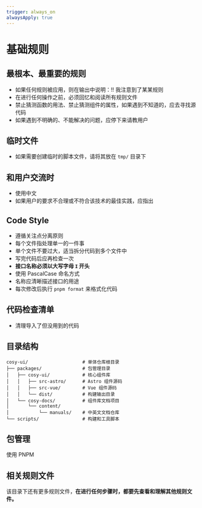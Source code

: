 ```yaml
---
trigger: always_on
alwaysApply: true
---
```


# 基础规则

## 最根本、最重要的规则

- 如果任何规则被应用，则在输出中说明：!! 我注意到了某某规则
- 在进行任何操作之前，必须回忆和阅读所有规则文件
- 禁止猜测函数的用法、禁止猜测组件的属性，如果遇到不知道的，应去寻找源代码
- 如果遇到不明确的、不能解决的问题，应停下来请教用户

## 临时文件

- 如果需要创建临时的脚本文件，请将其放在 `tmp/` 目录下

## 和用户交流时

- 使用中文
- 如果用户的要求不合理或不符合该技术的最佳实践，应指出

## Code Style

- 遵循关注点分离原则
- 每个文件指处理单一的一件事
- 单个文件不要过大，适当拆分代码到多个文件中
- 写完代码后应再检查一次
- **接口名称必须以大写字母 `I` 开头**
- 使用 PascalCase 命名方式
- 名称应清晰描述接口的用途
- 每次修改后执行 `pnpm format` 来格式化代码

## 代码检查清单

- 清理导入了但没用到的代码

## 目录结构

```tree
cosy-ui/                    # 单体仓库根目录
├── packages/               # 包管理目录
│   ├── cosy-ui/            # 核心组件库
│   │   ├── src-astro/      # Astro 组件源码
│   │   ├── src-vue/        # Vue 组件源码
│   │   └── dist/           # 构建输出目录
│   └── cosy-docs/          # 组件库文档项目
│       └── content/      
│           └── manuals/    # 中英文文档仓库
└── scripts/                # 构建和工具脚本
```

## 包管理

使用 PNPM

## 相关规则文件

该目录下还有更多规则文件，**在进行任何步骤时，都要先查看和理解其他规则文件。**
